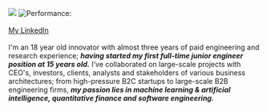 ![](https://komarev.com/ghpvc/?username=oskccy&color=brightgreen) 
![Performance:](https://img.shields.io/badge/Latest%20performance%20review-5/5-red?style=flat)
<br>
<br>
<a href="https://www.linkedin.com/in/oscar-sharaz/">My LinkedIn<a/>
<br>
<br>
I'm an 18 year old innovator with almost three years of paid engineering and research experience; ***having started my first full-time junior engineer position at 15 years old.*** I’ve collaborated on large-scale projects with CEO's, investors, clients, analysts and stakeholders of various business architectures; from high-pressure B2C startups to large-scale B2B engineering firms, ***my passion lies in machine learning & artificial intelligence, quantitative finance and software engineering.***
